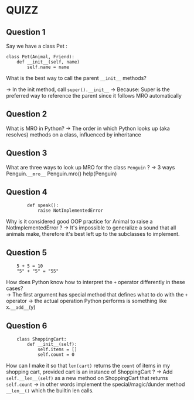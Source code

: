 # QUIZZ

## Question 1
Say we have a class Pet :

    class Pet(Animal, Friend):
        def __init__(self, name)
            self.name = name

What is the best way to call the parent `__init__` methods?

-> In the init method, call `super().__init__`
-> Because: Super is the preferred way to reference the parent since it follows MRO automatically

## Question 2
What is MRO in Python?
-> The order in which Python looks up (aka resolves) methods on a class, influenced by inheritance

## Question 3
What are three ways to look up MRO for the class `Penguin` ?
-> 3 ways
Penguin.`__mro__`
Penguin.mro()
help(Penguin)

## Question 4
```   class Animal:    
        def speak():
            raise NotImplementedError
```

Why is it considered good OOP practice for Animal  to raise a NotImplementedError ?
-> It's impossible to generalize a sound that all animals make, therefore it's best left up to the subclasses to implement.

## Question 5
```
    5 + 5 = 10
    "5" + "5" = "55"
```
How does Python know how to interpret the `+` operator differently in these cases?  
-> The first argument has special method that defines what to do with the `+` operator
-> the actual operation Python performs is something like x.`__add__`(y)

## Question 6
```
    class ShoppingCart:
        def __init__(self):
            self.items = []
            self.count = 0
```
How can I make it so that `len(cart)` returns the `count` of items in my shopping cart, provided cart  is an instance of ShoppingCart ?
-> Add `self.__len__(self)` as a new method on ShoppingCart that returns `self.count`
-> in other words implement the special/magic/dunder method `__len__()` which the builtin len calls.